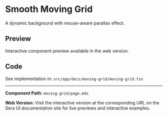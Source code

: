 # Smooth Moving Grid 
A dynamic background with mouse-aware parallax effect.

## Preview

Interactive component preview available in the web version.

## Code

See implementation in: `src/app/docs/moving-grid/moving-grid.tsx`

---

**Component Path:** `moving-grid/page.mdx`

**Web Version:** Visit the interactive version at the corresponding URL on the Sera UI documentation site for live previews and interactive examples.
